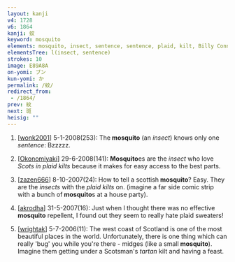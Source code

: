 ```yaml
---
layout: kanji
v4: 1728
v6: 1864
kanji: 蚊
keyword: mosquito
elements: mosquito, insect, sentence, sentence, plaid, kilt, Billy Connolly
elementsTree: l(insect, sentence)
strokes: 10
image: E89A8A
on-yomi: ブン
kun-yomi: か
permalink: /蚊/
redirect_from:
 - /1864/
prev: 紋
next: 斑
heisig: ""
---
```


1) [<a href="http://kanji.koohii.com/profile/wonk2001">wonk2001</a>] 5-1-2008(253): The<strong> mosquito</strong> (an <em>insect</em>) knows only one <em>sentence</em>: Bzzzzz.

2) [<a href="http://kanji.koohii.com/profile/Okonomiyaki">Okonomiyaki</a>] 29-6-2008(141): <strong>Mosquito</strong>es are the <em>insect</em> who love <em>Scots in plaid kilts</em> because it makes for easy access to the best parts.

3) [<a href="http://kanji.koohii.com/profile/zazen666">zazen666</a>] 8-10-2007(24): How to tell a scottish<strong> mosquito</strong>? Easy. They are the <em>insects</em> with the <em>plaid kilts</em> on. (imagine a far side comic strip with a bunch of<strong> mosquito</strong>s at a house party).

4) [<a href="http://kanji.koohii.com/profile/akrodha">akrodha</a>] 31-5-2007(16): Just when I thought there was no effective<strong> mosquito</strong> repellent, I found out they seem to really hate plaid sweaters!

5) [<a href="http://kanji.koohii.com/profile/wrightak">wrightak</a>] 5-7-2006(11): The west coast of Scotland is one of the most beautiful places in the world. Unfortunately, there is one thing which can really &#039;bug&#039; you while you&#039;re there - midges (like a small<strong> mosquito</strong>). Imagine them getting under a Scotsman&#039;s <em>tartan</em> kilt and having a feast.

